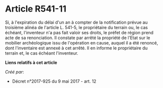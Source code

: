 # Article R541-11

Si, à l'expiration du délai d'un an à compter de la notification prévue au troisième alinéa de l'article L. 541-5, le
propriétaire du terrain ou, le cas échéant, l'inventeur n'a pas fait valoir ses droits, le préfet de région prend acte de sa
renonciation. Il constate par arrêté la propriété de l'Etat sur le mobilier archéologique issu de l'opération en cause,
auquel il a été renoncé, dont l'inventaire est annexé à cet arrêté. Il en informe le propriétaire du terrain et, le cas
échéant l'inventeur.

**Liens relatifs à cet article**

_Créé par_:

  - Décret n°2017-925 du 9 mai 2017 - art. 12
